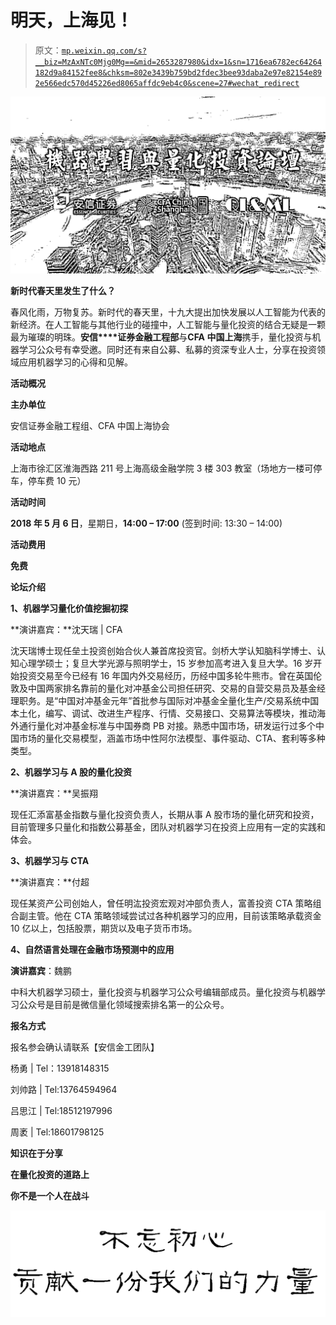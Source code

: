# 明天，上海见！

> 原文：[`mp.weixin.qq.com/s?__biz=MzAxNTc0Mjg0Mg==&mid=2653287980&idx=1&sn=1716ea6782ec64264182d9a84152fee8&chksm=802e3439b759bd2fdec3bee93daba2e97e82154e892e566edc570d45226ed8065affdc9eb4c0&scene=27#wechat_redirect`](http://mp.weixin.qq.com/s?__biz=MzAxNTc0Mjg0Mg==&mid=2653287980&idx=1&sn=1716ea6782ec64264182d9a84152fee8&chksm=802e3439b759bd2fdec3bee93daba2e97e82154e892e566edc570d45226ed8065affdc9eb4c0&scene=27#wechat_redirect)

![](img/25894053190edcb43adc88e1149db53a.png)

**新时代春天里发生了什么？**

春风化雨，万物复苏。新时代的春天里，十九大提出加快发展以人工智能为代表的新经济。在人工智能与其他行业的碰撞中，人工智能与量化投资的结合无疑是一颗最为璀璨的明珠。**安信****证券金融工程部**与**CFA 中国上海**携手，量化投资与机器学习公众号有幸受邀。同时还有来自公募、私募的资深专业人士，分享在投资领域应用机器学习的心得和见解。

**活动概况**

**主办单位**

安信证券金融工程组、CFA 中国上海协会

**活动地点**

上海市徐汇区淮海西路 211 号上海高级金融学院 3 楼 303 教室（场地方一楼可停车，停车费 10 元）

**活动时间**

**2018 年 5 月 6 日**，星期日，**14:00 – 17:00**  (签到时间: 13:30 – 14:00)

**活动费用**

**免费**

**论坛介绍**

**1、机器学习量化价值挖掘初探**

**演讲嘉宾：**沈天瑞 | CFA

沈天瑞博士现任垒土投资创始合伙人兼首席投资官。剑桥大学认知脑科学博士、认知心理学硕士；复旦大学光源与照明学士，15 岁参加高考进入复旦大学。16 岁开始投资交易至今已经有 16 年国内外交易经历，历经中国多轮牛熊市。曾在英国伦敦及中国两家排名靠前的量化对冲基金公司担任研究、交易的自营交易员及基金经理职务。是“中国对冲基金元年”首批参与国际对冲基金全量化生产/交易系统中国本土化，编写、调试、改进生产程序、行情、交易接口、交易算法等模块，推动海外通行量化对冲基金标准与中国券商 PB 对接。熟悉中国市场，研发运行过多个中国市场的量化交易模型，涵盖市场中性阿尔法模型、事件驱动、CTA、套利等多种类型。

**2、机器学习与 A 股的量化投资**

**演讲嘉宾：**吴振翔

现任汇添富基金指数与量化投资负责人，长期从事 A 股市场的量化研究和投资，目前管理多只量化和指数公募基金，团队对机器学习在投资上应用有一定的实践和体会。

**3、机器学习与 CTA**

**演讲嘉宾：**付超     

现任某资产公司创始人，曾任明汯投资宏观对冲部负责人，富善投资 CTA 策略组合副主管。他在 CTA 策略领域尝试过各种机器学习的应用，目前该策略承载资金 10 亿以上，包括股票，期货以及电子货币市场。

**4、自然语言处理在金融市场预测中的应用**

**演讲嘉宾**：魏鹏

中科大机器学习硕士，量化投资与机器学习公众号编辑部成员。量化投资与机器学习公众号是目前是微信量化领域搜索排名第一的公众号。

**报名方式**

报名参会确认请联系【安信金工团队】

杨勇 | Tel：13918148315 

刘帅路 | Tel:13764594964

吕思江 | Tel:18512197996

周袤 | Tel:18601798125

**知识在于分享**

**在量化投资的道路上**

**你不是一个人在战斗**

**![](img/ab31c7f71559ea97726b91345e9ffb76.png)**
